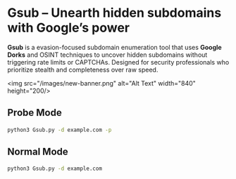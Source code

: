 # Gsub –  Unearth hidden subdomains with Google’s power 
**Gsub** is a evasion-focused subdomain enumeration tool that uses **Google Dorks** and OSINT techniques to uncover hidden subdomains without triggering rate limits or CAPTCHAs. Designed for security professionals who prioritize stealth and completeness over raw speed. 

<img src="/images/new-banner.png" alt="Alt Text" width="840" height="200/>


## Probe Mode
```bash
python3 Gsub.py -d example.com -p
```
## Normal Mode
```bash
python3 Gsub.py -d example.com 
```

